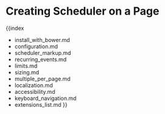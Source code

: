 Creating Scheduler on a Page
===========================================

{{index
- install_with_bower.md
- configuration.md
- scheduler_markup.md
- recurring_events.md
- limits.md
- sizing.md
- multiple_per_page.md
- localization.md
- accessibility.md
- keyboard_navigation.md
- extensions_list.md
}}

